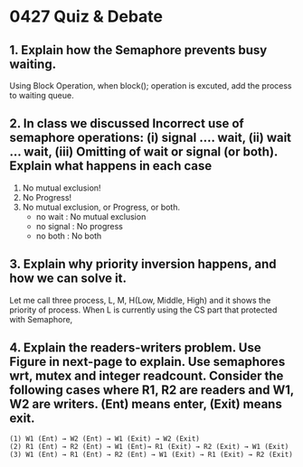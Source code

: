 # 0427 Quiz & Debate

## 1. Explain how the Semaphore prevents busy waiting.

Using Block Operation, when block(); operation is excuted, add the process to waiting queue.

## 2. In class we discussed Incorrect use of semaphore operations: (i) signal .... wait, (ii) wait ... wait, (iii) Omitting of wait or signal (or both). Explain what happens in each case

1. No mutual exclusion!
2. No Progress!
3. No mutual exclusion, or Progress, or both.
   - no wait : No mutual exclusion
   - no signal : No progress
   - no both : No both

## 3. Explain why priority inversion happens, and how we can solve it.

Let me call three process, L, M, H(Low, Middle, High) and it shows the priority of process. When L is currently using the CS part that protected with Semaphore,

## 4. Explain the readers-writers problem. Use Figure in next-page to explain. Use semaphores wrt, mutex and integer readcount. Consider the following cases where R1, R2 are readers and W1, W2 are writers. (Ent) means enter, (Exit) means exit.

```
(1) W1 (Ent) → W2 (Ent) → W1 (Exit) → W2 (Exit)
(2) R1 (Ent) → R2 (Ent) → W1 (Ent)→ R1 (Exit) → R2 (Exit) → W1 (Exit)
(3) W1 (Ent) → R1 (Ent) → R2 (Ent) → W1 (Exit) → R1 (Exit) → R2 (Exit)
```
